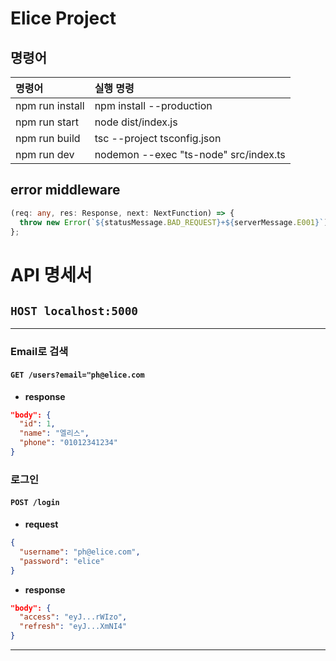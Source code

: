 # Elice Project

## 명령어

| 명령어          | 실행 명령                               |
| :-------------- | :-------------------------------------- |
| npm run install | npm install --production                |
| npm run start   | node dist/index.js                      |
| npm run build   | tsc --project tsconfig.json             |
| npm run dev     | nodemon --exec \"ts-node\" src/index.ts |

## error middleware

```ts
(req: any, res: Response, next: NextFunction) => {
  throw new Error(`${statusMessage.BAD_REQUEST}+${serverMessage.E001}`);
};
```

# API 명세서
## `HOST localhost:5000`
<hr>

### Email로 검색
#### `GET /users?email="ph@elice.com`
- **response**
```json
"body": {
  "id": 1,
  "name": "엘리스",
  "phone": "01012341234"
}
```

### 로그인
#### `POST /login`
- **request**
```json
{
  "username": "ph@elice.com",
  "password": "elice"
}
```

- **response**
```json
"body": {
  "access": "eyJ...rWIzo",
  "refresh": "eyJ...XmNI4"
}
```
<hr>